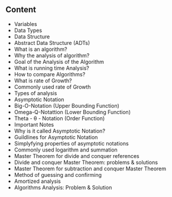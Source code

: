 ## Content
- Variables
- Data Types
- Data Structure
- Abstract Data Structure (ADTs)
- What is an algorithm?
- Why the analysis of algorithm?
- Goal of the Analysis of the Algorithm
- What is running time Analysis?
- How to compare Algorithms?
- What is rate of Growth?
- Commonly used rate of Growth
- Types of analysis
- Asymptotic Notation
- Big-O-Notation (Upper Bounding Function)
- Omega-Q-Notattion (Lower Bounding Function)
- Theta - &theta; - Notation (Order Function)
- Important Notes
- Why is it called Asymptotic Notation?
- Guildlines for Asymptotic Notation
- Simplyfying properties of asymptotic notations
- Commonly used logarithm and summation
- Master Theorem for divide and conquer references
- Divide and conquer Master Theorem: problems & solutions
- Master Theorem for subtraction and conquer Master Theorem
- Method of guessing and confirming
- Amortized analysis
- Algorithms Analysis: Problem & Solution
